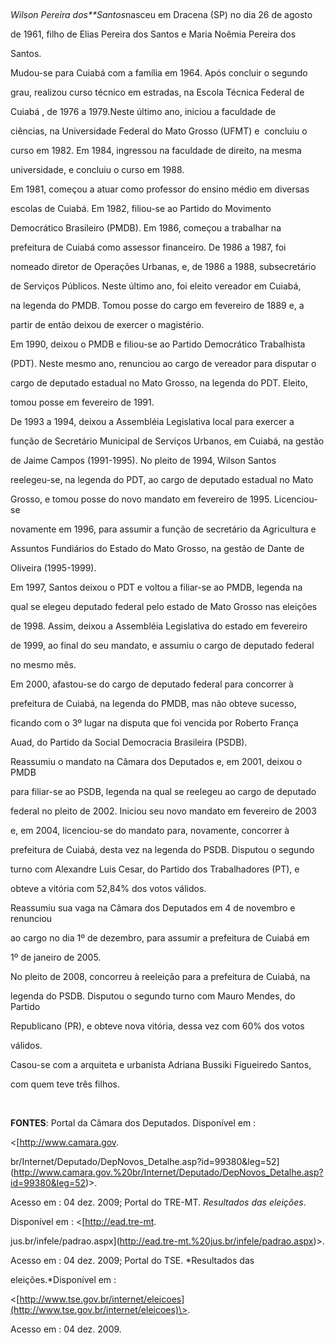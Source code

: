 

 



*Wilson Pereira dos**Santos*nasceu em Dracena (SP) no dia 26 de agosto

de 1961, filho de Elias Pereira dos Santos e Maria Noêmia Pereira dos

Santos.



Mudou-se para Cuiabá com a família em 1964. Após concluir o segundo

grau, realizou curso técnico em estradas, na Escola Técnica Federal de

Cuiabá , de 1976 a 1979.Neste último ano, iniciou a faculdade de

ciências, na Universidade Federal do Mato Grosso (UFMT) e  concluiu o

curso em 1982. Em 1984, ingressou na faculdade de direito, na mesma

universidade, e concluiu o curso em 1988.



Em 1981, começou a atuar como professor do ensino médio em diversas

escolas de Cuiabá. Em 1982, filiou-se ao Partido do Movimento

Democrático Brasileiro (PMDB). Em 1986, começou a trabalhar na

prefeitura de Cuiabá como assessor financeiro. De 1986 a 1987, foi

nomeado diretor de Operações Urbanas, e, de 1986 a 1988, subsecretário

de Serviços Públicos. Neste último ano, foi eleito vereador em Cuiabá,

na legenda do PMDB. Tomou posse do cargo em fevereiro de 1889 e, a

partir de então deixou de exercer o magistério.



Em 1990, deixou o PMDB e filiou-se ao Partido Democrático Trabalhista

(PDT). Neste mesmo ano, renunciou ao cargo de vereador para disputar o

cargo de deputado estadual no Mato Grosso, na legenda do PDT. Eleito,

tomou posse em fevereiro de 1991.



De 1993 a 1994, deixou a Assembléia Legislativa local para exercer a

função de Secretário Municipal de Serviços Urbanos, em Cuiabá, na gestão

de Jaime Campos (1991-1995). No pleito de 1994, Wilson Santos

reelegeu-se, na legenda do PDT, ao cargo de deputado estadual no Mato

Grosso, e tomou posse do novo mandato em fevereiro de 1995. Licenciou-se

novamente em 1996, para assumir a função de secretário da Agricultura e

Assuntos Fundiários do Estado do Mato Grosso, na gestão de Dante de

Oliveira (1995-1999).



Em 1997, Santos deixou o PDT e voltou a filiar-se ao PMDB, legenda na

qual se elegeu deputado federal pelo estado de Mato Grosso nas eleições

de 1998. Assim, deixou a Assembléia Legislativa do estado em fevereiro

de 1999, ao final do seu mandato, e assumiu o cargo de deputado federal

no mesmo mês.



Em 2000, afastou-se do cargo de deputado federal para concorrer à

prefeitura de Cuiabá, na legenda do PMDB, mas não obteve sucesso,

ficando com o 3º lugar na disputa que foi vencida por Roberto França

Auad, do Partido da Social Democracia Brasileira (PSDB).



Reassumiu o mandato na Câmara dos Deputados e, em 2001, deixou o PMDB

para filiar-se ao PSDB, legenda na qual se reelegeu ao cargo de deputado

federal no pleito de 2002. Iniciou seu novo mandato em fevereiro de 2003

e, em 2004, licenciou-se do mandato para, novamente, concorrer à

prefeitura de Cuiabá, desta vez na legenda do PSDB. Disputou o segundo

turno com Alexandre Luis Cesar, do Partido dos Trabalhadores (PT), e

obteve a vitória com 52,84% dos votos válidos.



Reassumiu sua vaga na Câmara dos Deputados em 4 de novembro e renunciou

ao cargo no dia 1º de dezembro, para assumir a prefeitura de Cuiabá em

1º de janeiro de 2005.



No pleito de 2008, concorreu à reeleição para a prefeitura de Cuiabá, na

legenda do PSDB. Disputou o segundo turno com Mauro Mendes, do Partido

Republicano (PR), e obteve nova vitória, dessa vez com 60% dos votos

válidos.



Casou-se com a arquiteta e urbanista Adriana Bussiki Figueiredo Santos,

com quem teve três filhos.



 



**FONTES**: Portal da Câmara dos Deputados. Disponível em :

\<[http://www.camara.gov.

br/Internet/Deputado/DepNovos\_Detalhe.asp?id=99380&leg=52](http://www.camara.gov.%20br/Internet/Deputado/DepNovos_Detalhe.asp?id=99380&leg=52)\>.

Acesso em : 04 dez. 2009; Portal do TRE-MT. *Resultados das eleições*.

Disponível em : \<[http://ead.tre-mt.

jus.br/infele/padrao.aspx](http://ead.tre-mt.%20jus.br/infele/padrao.aspx)\>.

Acesso em : 04 dez. 2009; Portal do TSE. *Resultados das

eleições.*Disponível em :

\<[http://www.tse.gov.br/internet/eleicoes](http://www.tse.gov.br/internet/eleicoes)\>.

Acesso em : 04 dez. 2009.



 



 



 



 

